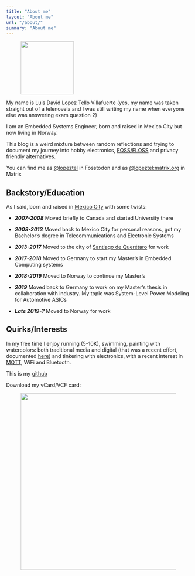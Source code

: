 ```yaml
---
title: "About me"
layout: "About me"
url: "/about/"
summary: "About me"
---
```

<div class="wp-block-image is-style-rounded">
  <figure class="aligncenter size-large"><img loading="lazy" width="145" height="145" src="https://lopeztel.xyz/wp-content/uploads/2020/08/avatar.145.jpg" alt="" class="wp-image-72" /></figure>
</div>

My name is Luis David Lopez Tello Villafuerte (yes, my name was taken straight out of a telenovela and I was still writing my name when everyone else was answering exam question 2)

I am an Embedded Systems Engineer, born and raised in Mexico City but now living in Norway.

This blog is a weird mixture between random reflections and trying to document my journey into hobby electronics, <a href="https://www.gnu.org/philosophy/floss-and-foss.en.html" target="_blank" rel="noreferrer noopener">FOSS/FLOSS</a> and privacy friendly alternatives.

You can find me as <a rel="noreferrer noopener" href="https://fosstodon.org/@lopeztel" target="_blank">@lopeztel</a> in Fosstodon and as <a href="https://matrix.to/#/@lopeztel:matrix.org" target="_blank" rel="noreferrer noopener">@lopeztel:matrix.org</a> in Matrix

## Backstory/Education

As I said, born and raised in <a href="https://en.wikipedia.org/wiki/Mexico_City" target="_blank" rel="noreferrer noopener">Mexico City</a> with some twists:

  * **_2007-2008_** Moved briefly to Canada and started University there

  * **_2008-2013_** Moved back to Mexico City for personal reasons, got my Bachelor&#8217;s degree in Telecommunications and Electronic Systems

  * **_2013-2017_** Moved to the city of <a rel="noreferrer noopener" href="https://en.wikipedia.org/wiki/Quer%C3%A9taro_City" target="_blank">Santiago de Querétaro</a> for work

  * **_2017-2018_** Moved to Germany to start my Master&#8217;s in Embedded Computing systems

  * **_2018-2019_** Moved to Norway to continue my Master&#8217;s

  * **_2019_** Moved back to Germany to work on my Master&#8217;s thesis in collaboration with industry. My topic was System-Level Power Modeling for Automotive ASICs

  * **_Late 2019-?_** Moved to Norway for work

## Quirks/Interests

In my free time I enjoy running (5-10K), swimming, painting with watercolors: both traditional media and digital (that was a recent effort, documented <a rel="noreferrer noopener" href="https://lopeztel.xyz/2020/06/25/linux-and-art-mix/" target="_blank">here</a>) and tinkering with electronics, with a recent interest in <a href="https://mqtt.org/" target="_blank" rel="noreferrer noopener">MQTT</a>, WiFi and Bluetooth.

This is my <a rel="noreferrer noopener" href="https://github.com/lopeztel?tab=repositories" target="_blank">github</a>

Download my vCard/VCF card:

<div class="wp-block-image">
  <figure class="aligncenter size-large is-resized"><img loading="lazy" src="https://lopeztel.xyz/wp-content/uploads/2020/10/QR.png" alt="" class="wp-image-235" width="482" height="482" srcset="https://lopeztel.xyz/wp-content/uploads/2020/10/QR.png 642w, https://lopeztel.xyz/wp-content/uploads/2020/10/QR-300x300.png 300w, https://lopeztel.xyz/wp-content/uploads/2020/10/QR-150x150.png 150w" sizes="(max-width: 482px) 100vw, 482px" /></figure>
</div>
